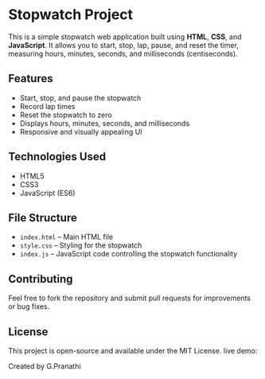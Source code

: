# Stopwatch Project

This is a simple stopwatch web application built using **HTML**, **CSS**, and **JavaScript**. It allows you to start, stop, lap, pause, and reset the timer, measuring hours, minutes, seconds, and milliseconds (centiseconds).

## Features

- Start, stop, and pause the stopwatch
- Record lap times
- Reset the stopwatch to zero
- Displays hours, minutes, seconds, and milliseconds
- Responsive and visually appealing UI

## Technologies Used

- HTML5
- CSS3
- JavaScript (ES6)

## File Structure

- `index.html` – Main HTML file
- `style.css` – Styling for the stopwatch
- `index.js` – JavaScript code controlling the stopwatch functionality

## Contributing

Feel free to fork the repository and submit pull requests for improvements or bug fixes.

## License

This project is open-source and available under the MIT License.
live demo:

Created by G.Pranathi
